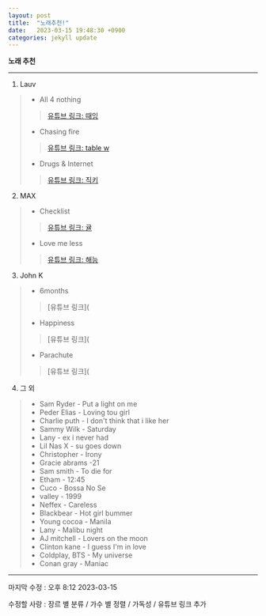 ```yaml
---
layout: post
title:  "노래추천!"
date:   2023-03-15 19:48:30 +0900
categories: jekyll update
---
```


**노래 추천**

***

1. Lauv
> - All 4 nothing
>> [유튜브 링크: 때잉](https://www.youtube.com/watch?v=jLwo5N4r5nU&ab_channel=%EB%95%8C%EC%9E%89)
> - Chasing fire
>> [유튜브 링크: table w](https://www.youtube.com/watch?v=SdIpuM8FAMw&ab_channel=tablew)
> - Drugs & Internet
>> [유튜브 링크: 직키](https://www.youtube.com/watch?v=CQFVSw5BWas&ab_channel=%EC%A7%81%ED%82%A4%28Zickii%29)

2. MAX
> - Checklist
>> [유튜브 링크: 귤](https://www.youtube.com/watch?v=HIdkZxAVndA&ab_channel=%EA%B7%A4)
> - Love me less
>> [유튜브 링크: 해능](https://www.youtube.com/watch?v=BE_IOonM6i4&ab_channel=%ED%95%B4%EB%8A%A5Haenung)

3. John K
> - 6months
>> [유튜브 링크](
> - Happiness
>> [유튜브 링크](
> - Parachute
>> [유튜브 링크](

4. 그 외
> - Sam Ryder - Put a light on me
> - Peder Elias - Loving tou girl
> - Charlie puth - I don't think that i like her
> - Sammy Wilk - Saturday
> - Lany - ex i never had
> - Lil Nas X - su goes down
> - Christopher - Irony
> - Gracie abrams -21
> - Sam smith - To die for
> - Etham - 12:45
> - Cuco - Bossa No Se
> - valley - 1999
> - Neffex - Careless
> - Blackbear - Hot girl bummer
> - Young cocoa - Manila
> - Lany - Malibu night
> - AJ mitchell - Lovers on the moon
> - Clinton kane - I guess I'm in love
> - Coldplay, BTS - My universe
> - Conan gray - Maniac

***
마지막 수정 : 오후 8:12 2023-03-15

수정할 사랑 : 장르 별 분류 / 가수 별 정렬 / 가독성 / 유튜브 링크 추가
